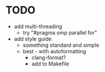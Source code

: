 # TODO

- add multi-threading
  - try "#pragma omp parallel for"
- add style guide
  - something standard and simple
  - best - with autoformatting
    - clang-format?
    - add to Makefile
